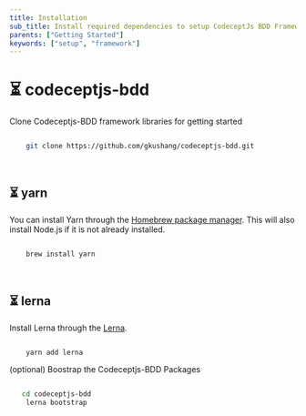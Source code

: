 ```yaml
---
title: Installation
sub_title: Install required dependencies to setup CodeceptJs BDD Framework
parents: ["Getting Started"]
keywords: ["setup", "framework"]
---
```


# ⏳ codeceptjs-bdd

Clone Codeceptjs-BDD framework libraries for getting started

```bash

    git clone https://github.com/gkushang/codeceptjs-bdd.git

```

<br/>

## ⏳ yarn

You can install Yarn through the [Homebrew package manager](https://brew.sh/). This will also install Node.js if it is not already installed.

```bash

    brew install yarn

```

<br/>

## ⏳ lerna

Install Lerna through the [Lerna](https://lerna.js.org/).

```bash

    yarn add lerna

```

(optional) Boostrap the Codeceptjs-BDD Packages

```bash

   cd codeceptjs-bdd
    lerna bootstrap

```

